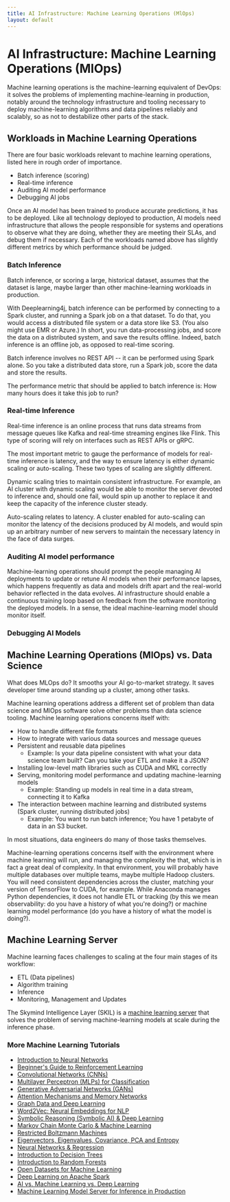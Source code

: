 ```yaml
---
title: AI Infrastructure: Machine Learning Operations (MlOps) 
layout: default
---
```


# AI Infrastructure: Machine Learning Operations (MlOps) 

Machine learning operations is the machine-learning equivalent of DevOps: it solves the problems of implementing machine-learning in production, notably around the technology infrastructure and tooling necessary to deploy machine-learning algorithms and data pipelines reliably and scalably, so as not to destabilize other parts of the stack. 

## Workloads in Machine Learning Operations 

There are four basic workloads relevant to machine learning operations, listed here in rough order of importance. 

* Batch inference (scoring)
* Real-time inference
* Auditing AI model performance
* Debugging AI jobs

Once an AI model has been trained to produce accurate predictions, it has to be deployed. Like all technology deployed to production, AI models need infrastructure that allows the people responsible for systems and operations to observe what they are doing, whether they are meeting their SLAs, and debug them if necessary. Each of the workloads named above has slightly different metrics by which performance should be judged. 

### Batch Inference

Batch inference, or scoring a large, historical dataset, assumes that the dataset is large, maybe larger than other machine-learning workloads in production.

With Deeplearning4j, batch inference can be performed by connecting to a Spark cluster, and running a Spark job on a that dataset. To do that, you would access a distributed file system or a data store like S3. (You also might use EMR or Azure.) In short, you run data-processing jobs, and score the data on a distributed system, and save the results offline. Indeed, batch inference is an offline job, as opposed to real-time scoring. 

Batch inference involves no REST API -- it can be performed using Spark alone. So you take a distributed data store, run a Spark job, score the data and store the results. 

The performance metric that should be applied to batch inference is: How many hours does it take this job to run?

### Real-time Inference

Real-time inference is an online process that runs data streams from message queues like Kafka and real-time streaming engines like Flink. This type of scoring will rely on interfaces such as REST APIs or gRPC. 

The most important metric to gauge the performance of models for real-time inference is latency, and the way to ensure latency is either dynamic scaling or auto-scaling. These two types of scaling are slightly different. 

Dynamic scaling tries to maintain consistent infrastructure. For example, an AI cluster with dynamic scaling would be able to monitor the server devoted to inference and, should one fail, would spin up another to replace it and keep the capacity of the inference cluster steady. 

Auto-scaling relates to latency. A cluster enabled for auto-scaling can monitor the latency of the decisions produced by AI models, and would spin up an arbitrary number of new servers to maintain the necessary latency in the face of data surges. 

### Auditing AI model performance

Machine-learning operations should prompt the people managing AI deployments to update or retune AI models when their performance lapses, which happens frequently as data and models drift apart and the real-world behavior reflected in the data evolves. AI infrastructure should enable a continuous training loop based on feedback from the software monitoring the deployed models. In a sense, the ideal machine-learning model should monitor itself.

### Debugging AI Models



## Machine Learning Operations (MlOps) vs. Data Science

What does MLOps do? It smooths your AI go-to-market strategy. It saves developer time around standing up a cluster, among other tasks. 

Machine learning operations address a different set of problem than data science and MlOps software solve other problems than data science tooling. Machine learning operations concerns itself with:

* How to handle different file formats
* How to integrate with various data sources and message queues 
* Persistent and reusable data pipelines
    * Example: Is your data pipeline consistent with what your data science team built? Can you take your ETL and make it a JSON?
* Installing low-level math libraries such as CUDA and MKL correctly
* Serving, monitoring model performance and updating machine-learning models
    * Example: Standing up models in real time in a data stream, connecting it to Kafka
* The interaction between machine learning and distributed systems (Spark cluster, running distributed jobs)
    * Example: You want to run batch inference; You have 1 petabyte of data in an S3 bucket.

In most situations, data engineers do many of those tasks themselves. 

Machine-learning operations concerns itself with the environment where machine learning will run, and managing the complexity the that, which is in fact a great deal of complexity. In that environment, you will probably have multiple databases over multiple teams, maybe multiple Hadoop clusters. You will need consistent dependencies across the cluster, matching your version of TensorFlow to CUDA, for example. While Anaconda manages Python dependencies, it does not handle ETL or tracking (by this we mean observability: do you have a history of what you're doing?) or machine learning model performance (do you have a history of what the model is doing?). 

## Machine Learning Server

Machine learning faces challenges to scaling at the four main stages of its workflow:

* ETL (Data pipelines)
* Algorithm training
* Inference
* Monitoring, Management and Updates

The Skymind Intelligence Layer (SKIL) is a [machine learning server](./machine-learning-server.html) that solves the problem of serving machine-learning models at scale during the inference phase. 

### <a name="beginner">More Machine Learning Tutorials</a>

* [Introduction to Neural Networks](./neuralnet-overview.html)
* [Beginner's Guide to Reinforcement Learning](./deepreinforcementlearning.html)
* [Convolutional Networks (CNNs)](./convolutionalnetwork.html)
* [Multilayer Perceptron (MLPs) for Classification](./multilayerperceptron)
* [Generative Adversarial Networks (GANs)](./generative-adversarial-network)
* [Attention Mechanisms and Memory Networks](./attention-memory-network)
* [Graph Data and Deep Learning](./graphanalytics.html)
* [Word2Vec: Neural Embeddings for NLP](./word2vec.html)
* [Symbolic Reasoning (Symbolic AI) & Deep Learning](./symbolicreasoning.html)
* [Markov Chain Monte Carlo & Machine Learning](/markovchainmontecarlo.html)
* [Restricted Boltzmann Machines](./restrictedboltzmannmachine.html)
* [Eigenvectors, Eigenvalues, Covariance, PCA and Entropy](./eigenvector.html)
* [Neural Networks & Regression](./logistic-regression.html)
* [Introduction to Decision Trees](./decision-tree.html)
* [Introduction to Random Forests](./random-forest.html)
* [Open Datasets for Machine Learning](./opendata.html)
* [Deep Learning on Apache Spark](./spark.html)
* [AI vs. Machine Learning vs. Deep Learning](./ai-machinelearning-deeplearning.html)
* [Machine Learning Model Server for Inference in Production](./machine-learning-server.html)
